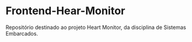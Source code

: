 # Frontend-Hear-Monitor
Repositório destinado ao projeto Heart Monitor, da disciplina de Sistemas Embarcados.
